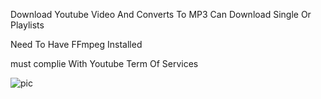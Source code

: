 Download Youtube Video And Converts To MP3
Can Download Single Or Playlists

Need To Have FFmpeg Installed

must complie With Youtube Term Of Services


![pic](https://github.com/boucymatt/youtube-converter/assets/89864604/ecd5d033-84fe-4987-98ab-d6b15c9ed42e)
